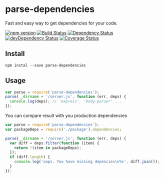 # parse-dependencies
Fast and easy way to get dependencies for your code.

[![npm version](https://badge.fury.io/js/parse-dependencies.svg)](http://badge.fury.io/js/parse-dependencies) [![Build Status](https://travis-ci.org/debitoor/parse-dependencies.svg?branch=master)](https://travis-ci.org/debitoor/parse-dependencies) [![Dependency Status](https://david-dm.org/debitoor/parse-dependencies.svg)](https://david-dm.org/debitoor/parse-dependencies) [![devDependency Status](https://david-dm.org/debitoor/parse-dependencies/dev-status.svg)](https://david-dm.org/debitoor/parse-dependencies#info=devDependencies) [![Coverage Status](https://coveralls.io/repos/debitoor/parse-dependencies/badge.svg?branch=master&service=github)](https://coveralls.io/github/debitoor/parse-dependencies?branch=master)

## Install
    npm instal --save parse-dependencies

## Usage
```js
var parse = require('parse-dependencies');
parse(__dirname + '/server.js', function (err, deps) {
  console.log(deps); // 'express', 'body-parser' ...
});
```

You can compare result with you production dependencies
```js
var parse = require('parse-dependencies');
var packageDeps = require('./package').dependencies;

parse(__dirname + '/server.js', function (err, deps) {
  var diff = deps.filter(function (item) {
    return !(item in packageDeps);
  });
  if (diff.length) {
    console.log('oops. You have missing depencies\n%s', diff.join());
  }
});
```
